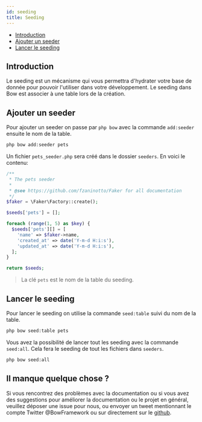 ```yaml
---
id: seeding
title: Seeding
---
```


- [Introduction](#introduction)
- [Ajouter un seeder](#ajouter-un-seeder)
- [Lancer le seeding](#lancer-le-seeding)

## Introduction

Le seeding est un mécanisme qui vous permettra d'hydrater votre base de donnée pour pouvoir l'utiliser dans votre développement. Le seeding dans Bow est associer à une table lors de la création.

## Ajouter un seeder

Pour ajouter un seeder on passe par `php bow` avec la commande `add:seeder` ensuite le nom de la table.

```bash
php bow add:seeder pets
```

Un fichier `pets_seeder.php` sera créé dans le dossier `seeders`. En voici le contenu:

```php
/**
 * The pets seeder
 *
 * @see https://github.com/fzaninotto/Faker for all documentation
 */
$faker = \Faker\Factory::create();

$seeds['pets'] = [];

foreach (range(1, 5) as $key) {
  $seeds['pets'][] = [
    'name' => $faker->name,
    'created_at' => date('Y-m-d H:i:s'),
    'updated_at' => date('Y-m-d H:i:s'),
  ];
}

return $seeds;
```

> La clé `pets` est le nom de la table du seeding.

## Lancer le seeding

Pour lancer le seeding on utilise la commande `seed:table` suivi du nom de la table.

```bash
php bow seed:table pets
```

Vous avez la possibilité de lancer tout les seeding avec la commande `seed:all`. Cela fera le seeding de tout les fichiers dans `seeders`.

```bash
php bow seed:all
```

## Il manque quelque chose ?

Si vous rencontrez des problèmes avec la documentation ou si vous avez des suggestions pour améliorer la documentation ou le projet en général, veuillez déposer une issue pour nous, ou envoyer un tweet mentionnant le compte Twitter @BowFramework ou sur directement sur le [github](https://github.com/bowphp/docs/issues).
